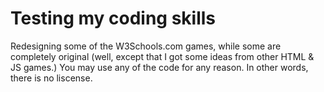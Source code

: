 # Testing my coding skills
Redesigning some of the W3Schools.com games,
while some are completely original (well,
except that I got some ideas from other
HTML & JS games.)
You may use any of the code for any reason.
In other words, there is no liscense.
